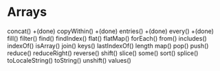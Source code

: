 # Arrays

concat()           +(done)
copyWithin()       +(done)
entries()          +(done)
every()            +(done)
fill()
filter()
find()
findIndex()
flat()
flatMap()
forEach()
from()
includes()
indexOf()
isArray()
join()
keys()
lastIndexOf()
length
map()
pop()
push()
reduce()
reduceRight()
reverse()
shift()
slice()
some()
sort()
splice()
toLocaleString()
toString()
unshift()
values()



